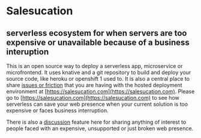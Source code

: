 # Salesucation

## serverless ecosystem for when servers are too expensive or unavailable because of a business interuption

This is an open source way to deploy a serverless app, microservice or microfrontend. It uses knative and a git repository to build and deploy your source code, like heroku or openshift 1 used to. It is also a central place to share [issues or friction](https://github.com/salesucation/salesucation/issues) that you are having with the hosted deployment environment at [https://salesucation.com](https://salesucation.com). Please go to [https://salesucation.com](https://salesucation.com) to see how serverless can save your web presence when your current solution is too expensive or faces business interruption.

There is also a [discussion](https://github.com/salesucation/salesucation/discussions) feature here for sharing anything of interest to people faced with an expensive, unsupported or just broken web presence.
